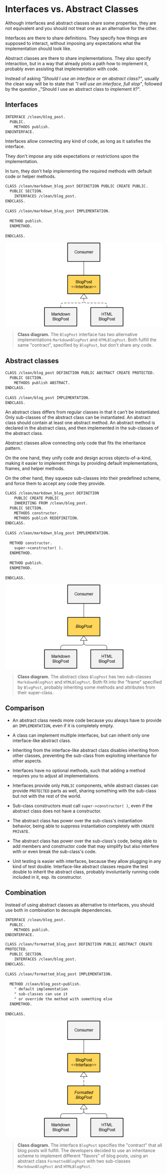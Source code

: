 # Interfaces vs. Abstract Classes

Although interfaces and abstract classes share some properties,
they are not equivalent and you should not treat one
as an alternative for the other.

Interfaces are there to share definitions.
They specify how things are supposed to interact,
without imposing any expectations
what the implementation should look like.

Abstract classes are there to share implementations.
They also specify interaction,
but in a way that already plots a path how to implement it,
probably even assisting that implementation with code.

Instead of asking _"Should I use an interface or an abstract class?"_,
usually the clean way will be to state that _"I will use an interface, full stop"_,
followed by the question _"Should I use an abstract class to implement it?".

## Interfaces

```ABAP
INTERFACE /clean/blog_post.
  PUBLIC.
    METHODS publish.
ENDINTERFACE.
```

Interfaces allow connecting any kind of code,
as long as it satisfies the interface.

They don't impose any
side expectations or restrictions upon the implementation.

In turn, they don't help implementing the required methods
with default code or helper methods.

```ABAP
CLASS /clean/markdown_blog_post DEFINITION PUBLIC CREATE PUBLIC.
  PUBLIC SECTION.
    INTERFACES /clean/blog_post.
ENDCLASS.

CLASS /clean/markdown_blog_post IMPLEMENTATION.
  
  METHOD publish.
  ENDMETHOD.
  
ENDCLASS.
```

![](interfaces-vs-abstract-classes/InterfacesVsAbstractClasses-Interface.png)

> **Class diagram.**
The `BlogPost` interface has two alternative
implementations `MarkdownBlogPost` and `HTMLBlogPost`.
Both fulfill the same "contract", specified by  `BlogPost`,
but don't share any code.

## Abstract classes

```ABAP
CLASS /clean/blog_post DEFINITION PUBLIC ABSTRACT CREATE PROTECTED.
  PUBLIC SECTION.
    METHODS publish ABSTRACT.
ENDCLASS.

CLASS /clean/blog_post IMPLEMENTATION.
ENDCLASS.
```
An abstract class differs from regular classes in that it can’t be instantiated. Only 
sub-classes of the abstract class can be instantiated. An abstract class should contain 
at least one abstract method. An abstract method is declared in the abstract class, 
and then implemented in the sub-classes of the abstract class.

Abstract classes allow connecting only code that
fits the inheritance pattern.

On the one hand, they unify code and design across objects-of-a-kind,
making it easier to implement things by providing default implementations,
frames, and helper methods.

On the other hand, they squeeze sub-classes into their predefined scheme,
and force them to accept any code they provide.

```ABAP
CLASS /clean/markdown_blog_post DEFINITION
    PUBLIC CREATE PUBLIC
    INHERITING FROM /clean/blog_post.
  PUBLIC SECTION.
    METHODS constructor.
    METHODS publish REDEFINITION.
ENDCLASS.

CLASS /clean/markdown_blog_post IMPLEMENTATION.

  METHOD constructor.
    super->constructor( ).
  ENDMETHOD.
  
  METHOD publish.
  ENDMETHOD.
  
ENDCLASS.
```

![](interfaces-vs-abstract-classes/InterfacesVsAbstractClasses-AbstractClass.png)

> **Class diagram.**
The abstract class `BlogPost` has two sub-classes
`MarkdownBlogPost` and `HTMLBlogPost`.
Both fit into the "frame" specified by `BlogPost`,
probably inheriting some methods and attributes from their super-class.

## Comparison

- An abstract class needs more code
because you always have to provide an `IMPLEMENTATION`,
even if it is completely empty.

- A class can implement multiple interfaces,
but can inherit only one interface-like abstract class.

- Inheriting from the interface-like abstract class
disables inheriting from other classes,
preventing the sub-class from exploiting inheritance for other aspects.

- Interfaces have no optional methods,
such that adding a method requires you
to adjust all implementations.

- Interfaces provide only `PUBLIC` components,
while abstract classes can provide `PROTECTED` parts as well,
sharing something with the sub-class but not with the rest of the world.

- Sub-class constructors must call `super->constructor( )`,
even if the abstract class does not have a constructor.

- The abstract class has power over the sub-class's instantiation behavior,
being able to suppress instantiation completely with `CREATE PRIVATE`.

- The abstract class has power over the sub-class's code,
being able to add members and constructor code that may
simplify but also interfere with or even break the sub-class's code.

- Unit testing is easier with interfaces,
because they allow plugging in any kind of test double.
Interface-like abstract classes require the test double
to inherit the abstract class, probably involuntarily
running code included in it, esp. its constructor.

## Combination

Instead of using abstract classes as alternative to interfaces,
you should use both in combination to decouple dependencies.

```ABAP
INTERFACE /clean/blog_post.
  PUBLIC.
    METHODS publish.
ENDINTERFACE.
```

```ABAP
CLASS /clean/formatted_blog_post DEFINITION PUBLIC ABSTRACT CREATE PROTECTED.
  PUBLIC SECTION.
    INTERFACES /clean/blog_post.
ENDCLASS.

CLASS /clean/formatted_blog_post IMPLEMENTATION.

  METHOD /clean/blog_post~publish.
    " default implementation
    " sub-classes can use it
    " or override the method with something else
  ENDMETHOD.
  
ENDCLASS.
```

![](interfaces-vs-abstract-classes/InterfacesVsAbstractClasses-Combined.png)

> **Class diagram.**
The interface `BlogPost` specifies the "contract"
that all blog posts will fulfill.
The developers decided to use an inheritance scheme to implement
different "flavors" of blog posts,
using an abstract class `FormattedBlogPost` with two sub-classes
`MarkdownBlogPost` and `HTMLBlogPost`.
